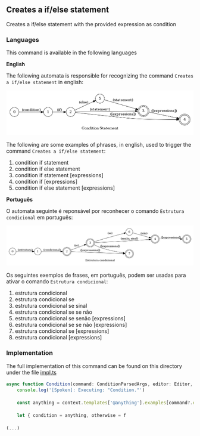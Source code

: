 ## Creates a if/else statement

Creates a if/else statement with the provided expression as condition

### Languages

This command is available in the following languages

**English**

The following automata is responsible for recognizing the command `Creates a if/else statement` in english:

![English](phrase_en-US.png)

The following are some examples of phrases, in english, used to trigger the command `Creates a if/else statement`:

1. condition if statement
2. condition if else statement
3. condition if statement [expressions]
4. condition if [expressions]
5. condition if else statement [expressions]

**Português**

O automata seguinte é reponsável por reconhecer o comando `Estrutura condicional` em português:

![Português](phrase_pt-BR.png)

Os seguintes exemplos de frases, em português, podem ser usadas para ativar o comando `Estrutura condicional`:

1. estrutura condicional
2. estrutura condicional se
3. estrutura condicional se sinal
4. estrutura condicional se se não
5. estrutura condicional se senão [expressions]
6. estrutura condicional se se não [expressions]
7. estrutura condicional se [expressions]
8. estrutura condicional [expressions]

### Implementation

The full implementation of this command can be found on this directory under the file [impl.ts](impl.ts)

```typescript
async function Condition(command: ConditionParsedArgs, editor: Editor, context: Context) {
    console.log('[Spoken]: Executing: "Condition."')
    
    const anything = context.templates['@anything'].examples[command?.extra?.lang as string][0]
    
    let { condition = anything, otherwise = f

(...)
```